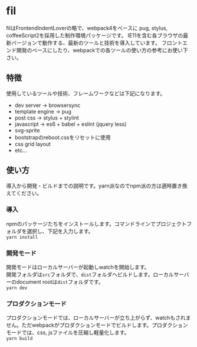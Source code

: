 # fil
filはFrontendIndentLoverの略で、webpack4をベースに pug, stylus, coffeeScript2を採用した制作環境パッケージです。 
IE11を含む各ブラウザの最新バージョンで動作する、最新のツールと技術を導入しています。 
フロントエンド開発のベースにしたり、webpackでの各ツールの使い方の参考にお使い下さい。

## 特徴
使用しているツールや技術、フレームワークなどは下記になります。 

- dev server → browsersync
- template engine → pug
- post css → stylus + stylint
- javascript → es6 + babel + eslint (jquery less)
- svg-sprite
- bootstrapのreboot.cssをリセットに使用
- css grid layout
- etc...

## 使い方
導入から開発・ビルドまでの説明です。yarn派なのでnpm派の方は適時置き換えてください。

### 導入
npmのパッケージたちをインストールします。コマンドラインでプロジェクトフォルダを選択し、下記を入力します。  
`yarn install`

### 開発モード
開発モードはローカルサーバーが起動しwatchを開始します。  
開発フォルダは`src`フォルダで、`dist`フォルダへビルドします。ローカルサーバーのdocument rootは`dist`フォルダです。  
`yarn dev`

### プロダクションモード
プロダクションモードでは、ローカルサーバーが立ち上がらず、watchもされません。ただwebpackがプロダクションモードでビルドします。プロダクションモードでは、css, jsファイルを圧縮し軽量化します。  
`yarn build`
